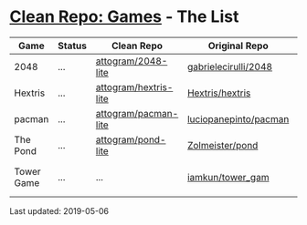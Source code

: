 # [Clean Repo: Games](https://github.com/attogram/clean-repo-games) - The List

Game | Status | Clean Repo | Original Repo | Notes
----- | ----- | ---------- | ------------- | ------
2048 | ... | [attogram/2048-lite](https://github.com/attogram/2048-lite) | [gabrielecirulli/2048](https://github.com/gabrielecirulli/2048) | ...
Hextris | ... | [attogram/hextris-lite](https://github.com/attogram/hextris-lite) | [Hextris/hextris](https://github.com/Hextris/hextris) | ...
pacman | ... | [attogram/pacman-lite](https://github.com/attogram/pacman-lite) | [luciopanepinto/pacman](https://github.com/luciopanepinto/pacman) | ...
The Pond | ... | [attogram/pond-lite](https://github.com/attogram/pond-lite) | [Zolmeister/pond](https://github.com/Zolmeister/pond) | ...
Tower Game | ... | ... | [iamkun/tower_gam](https://github.com/iamkun/tower_game) | contains google analytics 

Last updated: 2019-05-06
